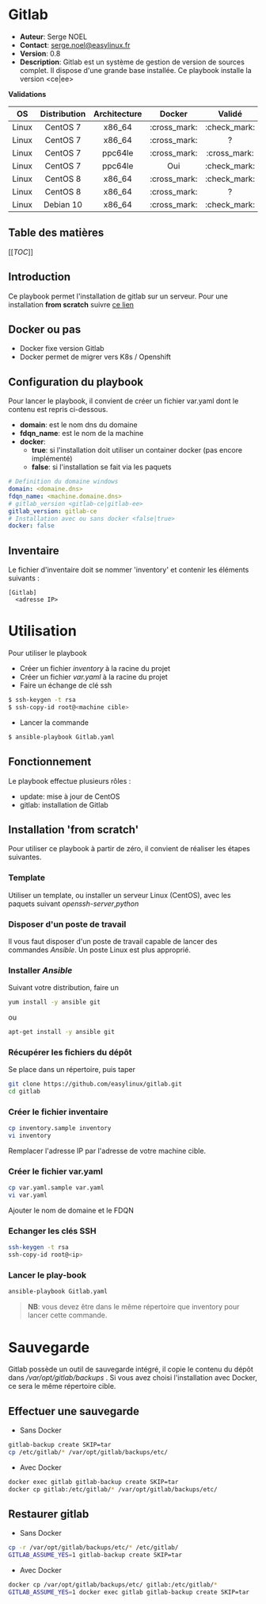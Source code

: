# Gitlab

* **Auteur**: Serge NOEL
* **Contact**: serge.noel@easylinux.fr
* **Version**: 0.8
* **Description**: Gitlab est un système de gestion de version de sources complet. Il dispose d'une grande base installée. Ce playbook installe la version <ce|ee>

**Validations**

|  OS   | Distribution | Architecture | Docker       | Validé       |     
|:-----:|:------------:|:------------:|:------------:|:------------:|   
| Linux | CentOS 7     |  x86_64      | :cross_mark: | :check_mark: |     
| Linux | CentOS 7     |  x86_64      | :cross_mark: | ?            |     
| Linux | CentOS 7     |  ppc64le     | :cross_mark: | :cross_mark: |     
| Linux | CentOS 7     |  ppc64le     | Oui          | :check_mark: |     
| Linux | CentOS 8     |  x86_64      | :cross_mark: | :check_mark: |     
| Linux | CentOS 8     |  x86_64      | :cross_mark: | ?            |     
| Linux | Debian 10    |  x86_64      | :cross_mark: | :check_mark: |     


Table des matières 
------------------
[[_TOC_]]

## Introduction

Ce playbook permet l'installation de gitlab sur un serveur. Pour une installation **from scratch** suivre [ce lien](#installation-from-scratch) 

## Docker ou pas

* Docker fixe version Gitlab
* Docker permet de migrer vers K8s / Openshift



## Configuration du playbook

Pour lancer le playbook, il convient de créer un fichier var.yaml dont le contenu est repris ci-dessous.

* **domain**: est le nom dns du domaine 
* **fdqn_name**: est le nom de la machine
* **docker**: 
  * **true**: si l'installation doit utiliser un container docker (pas encore implémenté)
  * **false**: si l'installation se fait via les paquets

```yaml
# Definition du domaine windows
domain: <domaine.dns>
fdqn_name: <machine.domaine.dns>
# gitlab_version <gitlab-ce|gitlab-ee>  
gitlab_version: gitlab-ce
# Installation avec ou sans docker <false|true> 
docker: false
``` 

## Inventaire

Le fichier d'inventaire doit se nommer 'inventory' et contenir les éléments suivants :
```
[Gitlab]
  <adresse IP>
```

# Utilisation

Pour utiliser le playbook

* Créer un fichier *inventory* à la racine du projet
* Créer un fichier *var.yaml* à la racine du projet
* Faire un échange de clé ssh

```bash
$ ssh-keygen -t rsa
$ ssh-copy-id root@<machine cible>
``` 

* Lancer la commande

```bash
$ ansible-playbook Gitlab.yaml
```  

## Fonctionnement

Le playbook effectue plusieurs rôles :
* update: mise à jour de CentOS
* gitlab: installation de Gitlab

## Installation 'from scratch'

Pour utiliser ce playbook à partir de zéro, il convient de réaliser les étapes suivantes.

### Template

Utiliser un template, ou installer un serveur Linux (CentOS), avec les paquets suivant *openssh-server*,*python* 

### Disposer d'un poste de travail 

Il vous faut disposer d'un poste de travail capable de lancer des commandes *Ansible*. Un poste Linux est plus approprié.

### Installer *Ansible*

Suivant votre distribution, faire un 
```bash
yum install -y ansible git
```
ou
```bash
apt-get install -y ansible git 
```
### Récupérer les fichiers du dépôt

Se place dans un répertoire, puis taper 

```bash 
git clone https://github.com/easylinux/gitlab.git 
cd gitlab
```

### Créer le fichier inventaire

```bash
cp inventory.sample inventory
vi inventory
```
Remplacer l'adresse IP par l'adresse de votre machine cible.
 
### Créer le fichier var.yaml

```bash
cp var.yaml.sample var.yaml
vi var.yaml
```

Ajouter le nom de domaine et le FDQN

### Echanger les clés SSH

```bash
ssh-keygen -t rsa
ssh-copy-id root@<ip>
```

### Lancer le play-book

```bash
ansible-playbook Gitlab.yaml
```

> **NB**: vous devez être dans le même répertoire que inventory pour lancer cette commande.

# Sauvegarde

Gitlab possède un outil de sauvegarde intégré, il copie le contenu du dépôt dans */var/opt/gitlab/backups* . Si vous avez choisi l'installation avec Docker, ce sera le même répertoire cible. 

## Effectuer une sauvegarde

* Sans Docker
```bash
gitlab-backup create SKIP=tar
cp /etc/gitlab/* /var/opt/gitlab/backups/etc/
```
* Avec Docker
```bash
docker exec gitlab gitlab-backup create SKIP=tar
docker cp gitlab:/etc/gitlab/* /var/opt/gitlab/backups/etc/
```

## Restaurer gitlab

* Sans Docker
```bash
cp -r /var/opt/gitlab/backups/etc/* /etc/gitlab/ 
GITLAB_ASSUME_YES=1 gitlab-backup create SKIP=tar
```
* Avec Docker
```bash
docker cp /var/opt/gitlab/backups/etc/ gitlab:/etc/gitlab/* 
GITLAB_ASSUME_YES=1 docker exec gitlab gitlab-backup create SKIP=tar
```



